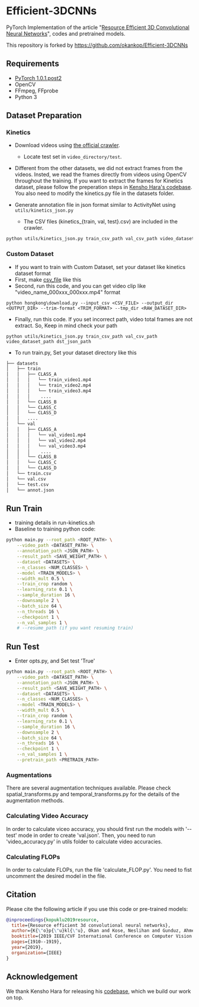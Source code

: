 # Efficient-3DCNNs
PyTorch Implementation of the article "[Resource Efficient 3D Convolutional Neural Networks](https://arxiv.org/pdf/1904.02422.pdf)", codes and pretrained models.

This repository is forked by https://github.com/okankop/Efficient-3DCNNs


## Requirements

* [PyTorch 1.0.1.post2](http://pytorch.org/)
* OpenCV
* FFmpeg, FFprobe
* Python 3


## Dataset Preparation

### Kinetics

* Download videos using [the official crawler](https://github.com/activitynet/ActivityNet/tree/master/Crawler/Kinetics).
  * Locate test set in ```video_directory/test```.
* Different from the other datasets, we did not extract frames from the videos. Insted, we read the frames directly from videos using OpenCV throughout the training. If you want to extract the frames for Kinetics dataset, please follow the preperation steps in [Kensho Hara's codebase](https://github.com/kenshohara/3D-ResNets-PyTorch). You also need to modify the kinetics.py file in the datasets folder.

* Generate annotation file in json format similar to ActivityNet using ```utils/kinetics_json.py```
  * The CSV files (kinetics_{train, val, test}.csv) are included in the crawler.

```bash
python utils/kinetics_json.py train_csv_path val_csv_path video_dataset_path dst_json_path
```
### Custom Dataset
- If you want to train with Custom Dataset, set your dataset like kinetics dataset format
- First, make [csv_file](https://github.com/activitynet/ActivityNet/tree/master/Crawler/Kinetics/data) like this
- Second, run this code, and you can get video clip like "video_name_000xxx_000xxx.mp4" format
```
python hongkong\download.py --input_csv <CSV_FILE> --output_dir <OUTPUT_DIR> --trim-format <TRIM_FORMAT> --tmp_dir <RAW_DATASET_DIR>
```
- Finally, run this code. If you set incorrect path, video total frames are not extract. So, Keep in mind check your path
```
python utils/kinetics_json.py train_csv_path val_csv_path video_dataset_path dst_json_path
```
- To run train.py, Set your dataset directory like this
```bash
├── datasets
│   ├── train
│   │   ├── CLASS_A
│   │   │   └── train_video1.mp4
│   │   │   └── train_video2.mp4
│   │   │   └── train_video3.mp4
│   │   │    ....
│   │   └── CLASS_B
│   │   └── CLASS_C
│   │   └── CLASS_D
│   │   ....
│   └── val
│   │   ├── CLASS_A
│   │   │   └── val_video1.mp4
│   │   │   └── val_video2.mp4
│   │   │   └── val_video3.mp4
│   │   │    ....
│   │   └── CLASS_B
│   │   └── CLASS_C
│   │   └── CLASS_D
│   └── train.csv
│   └── val.csv
│   └── test.csv
│   └── annot.json
```

## Run Train

- training details in run-kinetics.sh
- Baseline to training python code:
```bash
python main.py --root_path <ROOT_PATH> \
	--video_path <DATASET_PATH> \
	--annotation_path <JSON_PATH> \
	--result_path <SAVE_WEIGHT_PATH> \
	--dataset <DATASETS> \
	--n_classes <NUM_CLASSES> \
	--model <TRAIN_MODELS> \
	--width_mult 0.5 \
	--train_crop random \
	--learning_rate 0.1 \
	--sample_duration 16 \
	--downsample 2 \
	--batch_size 64 \
	--n_threads 16 \
	--checkpoint 1 \
	--n_val_samples 1 \
	# --resume_path (if you want resuming train)
```
## Run Test
- Enter opts.py, and Set test 'True'
```bash
python main.py --root_path <ROOT_PATH> \
	--video_path <DATASET_PATH> \
	--annotation_path <JSON_PATH> \
	--result_path <SAVE_WEIGHT_PATH> \
	--dataset <DATASETS> \
	--n_classes <NUM_CLASSES> \
	--model <TRAIN_MODELS> \
	--width_mult 0.5 \
	--train_crop random \
	--learning_rate 0.1 \
	--sample_duration 16 \
	--downsample 2 \
	--batch_size 64 \
	--n_threads 16 \
	--checkpoint 1 \
	--n_val_samples 1 \
	--pretrain_path <PRETRAIN_PATH>
```

### Augmentations

There are several augmentation techniques available. Please check spatial_transforms.py and temporal_transforms.py for the details of the augmentation methods.


### Calculating Video Accuracy

In order to calculate viceo accuracy, you should first run the models with '--test' mode in order to create 'val.json'. Then, you need to run 'video_accuracy.py' in utils folder to calculate video accuracies. 

### Calculating FLOPs

In order to calculate FLOPs, run the file 'calculate_FLOP.py'. You need to fist uncomment the desired model in the file. 

## Citation

Please cite the following article if you use this code or pre-trained models:

```bibtex
@inproceedings{kopuklu2019resource,
  title={Resource efficient 3d convolutional neural networks},
  author={K{\"o}p{\"u}kl{\"u}, Okan and Kose, Neslihan and Gunduz, Ahmet and Rigoll, Gerhard},
  booktitle={2019 IEEE/CVF International Conference on Computer Vision Workshop (ICCVW)},
  pages={1910--1919},
  year={2019},
  organization={IEEE}
}
```

## Acknowledgement
We thank Kensho Hara for releasing his [codebase](https://github.com/kenshohara/3D-ResNets-PyTorch), which we build our work on top.
